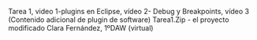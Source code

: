 Tarea 1, video 1-plugins en Eclipse, vídeo 2- Debug y Breakpoints, vídeo 3 (Contenido adicional de plugin de software) Tarea1.Zip - el proyecto modificado
Clara Fernández, 1ºDAW (virtual)
